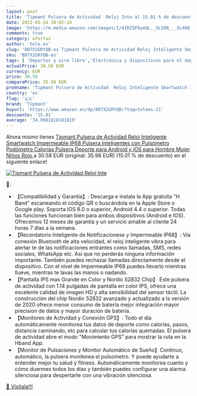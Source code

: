 ```yaml
---
layout: post
title: 'Tipmant Pulsera de Actividad  Reloj Inte al 15.01 % de descuento'
date: 2021-05-24 10:02:14
image: 'https://m.media-amazon.com/images/I/41R25F0yeQL._SL500_._SL400_.jpg'
comments: true
category: ofertas
author: 'tole.es'
slug: 'B07X2GRYQB-es Tipmant Pulsera de Actividad Reloj Inteligente Smartwatch...'
sku: 'B07X2GRYQB-es'
tags: [ 'Deportes y aire libre','Electrónica y dispositivos para el deporte','Monitores de actividad','android','tipmant', ]
actualPrice: 30.58 EUR
currency: EUR
price: 30.58
comparePrice: 35.98 EUR
prodname: 'Tipmant Pulsera de Actividad  Reloj Inteligente Smartwatch Impermeable IP68 Pulsera Inteligentes con Pulsómetro Podómetro Calorías Pulsera Deporte para Android y iOS para Hombre Mujer Niños  Rojo '
country: 'es'
flag: '🇪🇸'
brand: 'Tipmant'
buyurl: 'https://www.amazon.es/dp/B07X2GRYQB/?tag=tolees-21'
descuento: '15.01'
average: '34.9981818181819'
---
```


Ahora mismo tienes [Tipmant Pulsera de Actividad  Reloj Inteligente Smartwatch Impermeable IP68 Pulsera Inteligentes con Pulsómetro Podómetro Calorías Pulsera Deporte para Android y iOS para Hombre Mujer Niños  Rojo ](https://www.amazon.es/dp/B07X2GRYQB/?tag=tolees-21) a 30.58 EUR (original: 35.98 EUR) (15.01 %  de descuento) en el siguiente enlace!

[![Tipmant Pulsera de Actividad  Reloj Inte](https://m.media-amazon.com/images/I/41R25F0yeQL._SL500_._SL400_.jpg)](https://www.amazon.es/dp/B07X2GRYQB/?tag=tolees-21)

🔎:

- 【Compatibilidad y Garantía】: Descarga e instala la App gratuita "H Band" escaneando el código QR o buscándola en la Apple Store o Google play. Soporta IOS 8.0 o superior, Android 4.4 o superior. Todas las funciones funcionan bien para ambos dispositivos (Android e IOS). Ofrecemos 12 meses de garantía y un servicio amable al cliente 24 horas 7 días a la semana.
- 【Recordatorio Inteligente de Notificacionese y Impermeable IP68】: Vía conexión Bluetooth de alta velocidad, el reloj inteligente vibra para alertar te de las notificaciones entrantes como llamadas, SMS, redes sociales, WhatsApp etc. Así que no perderás ninguna información importante. También puedes rechazar llamadas directamente desde el dispositivo. Con el nivel de Impermeable IP68 puedes llevarlo mientras llueve, mientras te lavas las manos o nadando.
- 【Pantalla IPS mas Grande en Color y Nordic 52832 Chip】 Este pulsera de actividad con 1.14 pulgadas de pantalla en color IPS, ofrece una excelente calidad de imagen HD y alta sensibilidad del sensor táctil. La construcción del chip Nordic 52832 avanzado y actualizado a ls versión de 2020 ofrece menor consumo de batería mejor integración mayor precision de datos y mayor duración de batería.
- 【Monitoreo de Actividad y Conexión GPS】: Todo el día automáticamente monitorea tus datos de deporte como calorías, pasos, distancia caminando, etc para calcular tus calorías quemadas. El pulsera de actividad abre el modo "Movimiento GPS" para mostrar la ruta en la Hband App.
- 【Monitor de Pulsaciones y Monitor Automático de Sueño】Continuo, automático, la pulsera monitorea el pulsometro. Y puede ayudarte a entender mejor tu salud y fitness. Automáticamente monitorea cuanto y cómo duermes todos los días y también puedes configurar una alarma silenciosa para despertarte con una vibración silenciosa.

[🛒 Visítala!!!](https://www.amazon.es/dp/B07X2GRYQB/?tag=tolees-21)

